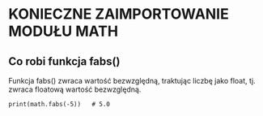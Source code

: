# KONIECZNE ZAIMPORTOWANIE MODUŁU MATH  

## Co robi funkcja fabs()  
Funkcja fabs() zwraca wartość bezwzględną, traktując liczbę jako float, tj. zwraca floatową wartość bezwzględną.

```
print(math.fabs(-5))   # 5.0
```
